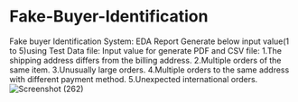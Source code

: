 # Fake-Buyer-Identification




Fake buyer Identification System: 
EDA Report Generate below input value(1 to 5)using Test Data file: 
Input value for generate PDF and CSV file: 
  1.The shipping address differs from the billing address. 
  2.Multiple orders of the same item. 
  3.Unusually large orders. 
  4.Multiple orders to the same address with different payment method. 
  5.Unexpected international orders.![Screenshot (262)](https://github.com/shubhangamjha/Fake-Buyer-Identification/assets/105533871/b01f25c4-3585-4bd3-b4c2-47fa17f52a78)
